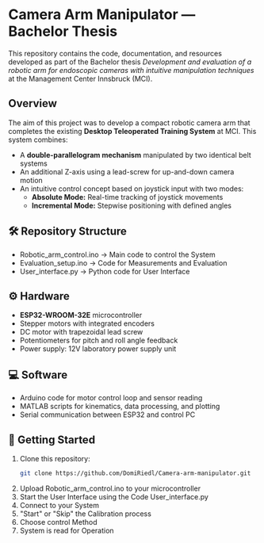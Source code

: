 # Camera Arm Manipulator — Bachelor Thesis

This repository contains the code, documentation, and resources developed as part of the Bachelor thesis *Development and evaluation of a robotic
arm for endoscopic cameras with intuitive manipulation techniques* at the Management Center Innsbruck (MCI).

##  Overview

The aim of this project was to develop a compact robotic camera arm that completes the existing **Desktop Teleoperated Training System** at MCI. This system combines:

- A **double-parallelogram mechanism** manipulated by two identical belt systems
- An additional Z-axis using a lead-screw for up-and-down camera motion
- An intuitive control concept based on joystick input with two modes:
  - **Absolute Mode:** Real-time tracking of joystick movements
  - **Incremental Mode:** Stepwise positioning with defined angles

## 🛠️ Repository Structure

- Robotic_arm_control.ino -> Main code to control the System
- Evaluation_setup.ino -> Code for Measurements and Evaluation
- User_interface.py -> Python code for User Interface

## ⚙️ Hardware

- **ESP32-WROOM-32E** microcontroller
- Stepper motors with integrated encoders
- DC motor with trapezoidal lead screw
- Potentiometers for pitch and roll angle feedback
- Power supply: 12V laboratory power supply unit

## 💻 Software

- Arduino code for motor control loop and sensor reading
- MATLAB scripts for kinematics, data processing, and plotting
- Serial communication between ESP32 and control PC

## 🚀 Getting Started

1. Clone this repository:
   ```bash
   git clone https://github.com/DomiRiedl/Camera-arm-manipulator.git

2. Upload Robotic_arm_control.ino to your microcontroller
3. Start the User Interface using the Code User_interface.py
4. Connect to your System
5. "Start" or "Skip" the Calibration process
6. Choose control Method
7. System is read for Operation
   
